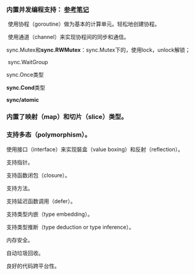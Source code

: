 ### 内置并发编程支持： [参考笔记](./Go协程_通道.md)

​    使用协程（goroutine）做为基本的计算单元。轻松地创建协程。 

​    使用通道（channel）来实现协程间的同步和通信。

​	sync.Mutex和**sync.RWMutex**：sync.Mutex下的，使用lock，unlock解锁；

​	sync.WaitGroup

sync.Once类型 

**sync.Cond**类型

**sync/atomic**

### 内置了映射（map）和切片（slice）类型。 

### 支持多态（polymorphism）。

使用接口（interface）来实现裝盒（value boxing）和反射（reflection）。 

支持指针。 

支持函数闭包（closure）。 

支持方法。 

支持延迟函数调用（defer）。 

支持类型内嵌（type embedding）。 

支持类型推断（type deduction or type inference）。 

内存安全。 

自动垃圾回收。 

良好的代码跨平台性。